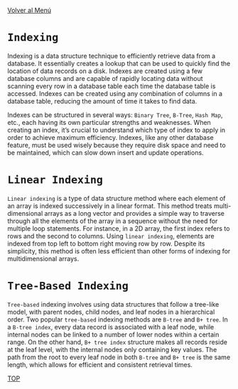 [Volver al Menú](./root.md)

# `Indexing`

Indexing is a data structure technique to efficiently retrieve data from a database. It essentially creates a lookup that can be used to quickly find the location of data records on a disk. Indexes are created using a few database columns and are capable of rapidly locating data without scanning every row in a database table each time the database table is accessed. Indexes can be created using any combination of columns in a database table, reducing the amount of time it takes to find data.

Indexes can be structured in several ways: `Binary Tree`, `B-Tree`, `Hash Map`, etc., each having its own particular strengths and weaknesses. When creating an index, it’s crucial to understand which type of index to apply in order to achieve maximum efficiency. Indexes, like any other database feature, must be used wisely because they require disk space and need to be maintained, which can slow down insert and update operations.

# `Linear Indexing`

`Linear indexing` is a type of data structure method where each element of an array is indexed successively in a linear format. This method treats multi-dimensional arrays as a long vector and provides a simple way to traverse through all the elements of the array in a sequence without the need for multiple loop statements. For instance, in a 2D array, the first index refers to rows and the second to columns. Using `linear indexing`, elements are indexed from top left to bottom right moving row by row. Despite its simplicity, this method is often less efficient than other forms of indexing for multidimensional arrays.

# `Tree-Based Indexing`

`Tree-based` indexing involves using data structures that follow a tree-like model, with parent nodes, child nodes, and leaf nodes in a hierarchical order. Two popular `tree-based` indexing methods are `B-tree` and `B+ tree`. In a `B-tree index`, every data record is associated with a leaf node, while internal nodes can be linked to a number of lower nodes within a certain range. On the other hand, `B+ tree index` structure makes all records reside at the leaf level, with the internal nodes only containing key values. The path from the root to every leaf node in both `B-tree` and `B+ tree` is the same length, which allows for efficient and consistent retrieval times.

[TOP](#indexing)
